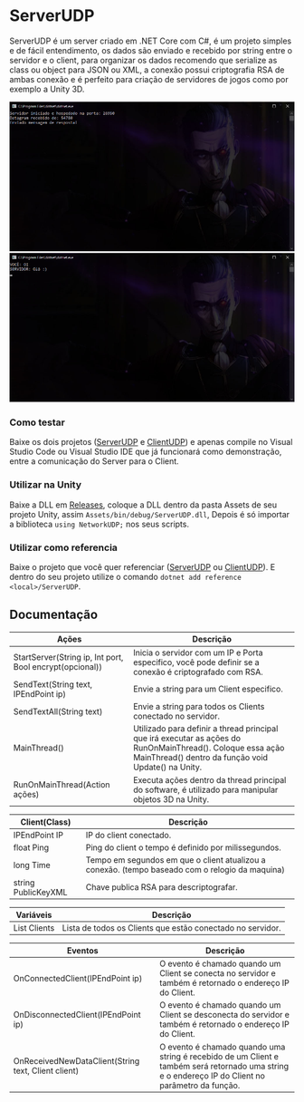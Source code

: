 # ServerUDP
ServerUDP é um server criado em .NET Core com C#, é um projeto simples e de fácil entendimento, os dados são enviado e recebido por string entre o servidor e o client, para organizar os dados recomendo que serialize as class ou object para JSON ou XML, a conexão possui criptografia RSA de ambas conexão e é perfeito para criação de servidores de jogos como por exemplo a Unity 3D.

 ![Preview](screenshots/ServerUDP.jpg)
 ![Preview](screenshots/ClientUDP.jpg)

### Como testar
Baixe os dois projetos ([ServerUDP](https://github.com/treviasxk/ServerUDP) e [ClientUDP](https://github.com/treviasxk/ClientUDP)) e apenas compile no Visual Studio Code ou Visual Studio IDE que já funcionará como demonstração, entre a comunicação do Server para o Client.
### Utilizar na Unity
Baixe a DLL em [Releases](https://github.com/treviasxk/ServerUDP/releases), coloque a DLL dentro da pasta Assets de seu projeto Unity, assim `Assets/bin/debug/ServerUDP.dll`, Depois é só importar a biblioteca `using NetworkUDP;` nos seus scripts.
### Utilizar como referencia
Baixe o projeto que você quer referenciar ([ServerUDP](https://github.com/treviasxk/ServerUDP) ou [ClientUDP](https://github.com/treviasxk/ClientUDP)). E dentro do seu projeto utilize o comando `dotnet add reference <local>/ServerUDP`.

## Documentação

| Ações | Descrição |
|-----------|---------------|
| StartServer(String ip, Int port, Bool encrypt(opcional)) | Inicia o servidor com um IP e Porta especifico, você pode definir se a conexão é criptografado com RSA.|
| SendText(String text, IPEndPoint ip) | Envie a string para um Client especifico.|
| SendTextAll(String text) | Envie a string para todos os Clients conectado no servidor.|
| MainThread() | Utilizado para definir a thread principal que irá executar as ações do RunOnMainThread(). Coloque essa ação MainThread() dentro da função void Update() na Unity.|
| RunOnMainThread(Action ações) | Executa ações dentro da thread principal do software, é utilizado para manipular objetos 3D na Unity.|

| Client(Class) | Descrição|
|------|-----|
| IPEndPoint IP | IP do client conectado.|
| float Ping | Ping do client o tempo é definido por milissegundos.|
| long Time | Tempo em segundos em que o client atualizou a conexão. (tempo baseado com o relogio da maquina)|
| string PublicKeyXML | Chave publica RSA para descriptografar.|

| Variáveis | Descrição|
|------|-----|
| List<Client> Clients | Lista de todos os Clients que estão conectado no servidor.|

| Eventos | Descrição|
|------|-----|
| OnConnectedClient(IPEndPoint ip) | O evento é chamado quando um Client se conecta no servidor e também é retornado o endereço IP do Client.|
| OnDisconnectedClient(IPEndPoint ip) | O evento é chamado quando um Client se desconecta do servidor e também é retornado o endereço IP do Client.|
| OnReceivedNewDataClient(String text, Client client) | O evento é chamado quando uma string é recebido de um Client e também será retornado uma string e o endereço IP do Client no parâmetro da função.|